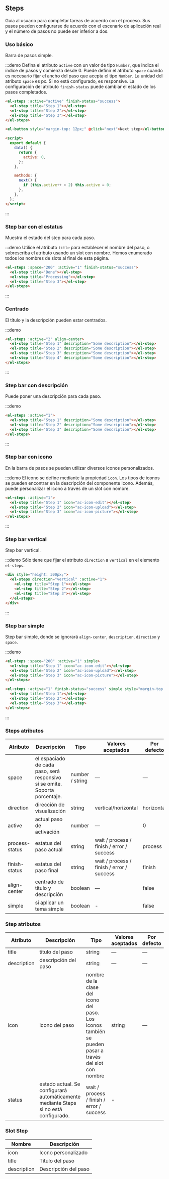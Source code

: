 ## Steps

Guía al usuario para completar tareas de acuerdo con el proceso. Sus pasos pueden configurarse de acuerdo con el escenario de aplicación real y el número de pasos no puede ser inferior a dos.

### Uso básico

Barra de pasos simple.

:::demo Defina el atributo `active` con un valor de tipo `Number`, que indica el índice de pasos y comienza desde 0. Puede definir el atributo `space` cuando es necesario fijar el ancho del paso que acepta el tipo `Number`. La unidad del atributo `space` es px. Si no está configurado, es responsive. La configuración del atributo `finish-status` puede cambiar el estado de los pasos completados.

```html
<el-steps :active="active" finish-status="success">
  <el-step title="Step 1"></el-step>
  <el-step title="Step 2"></el-step>
  <el-step title="Step 3"></el-step>
</el-steps>

<el-button style="margin-top: 12px;" @click="next">Next step</el-button>

<script>
  export default {
    data() {
      return {
        active: 0,
      };
    },

    methods: {
      next() {
        if (this.active++ > 2) this.active = 0;
      },
    },
  };
</script>
```

:::

### Step bar con el estatus

Muestra el estado del step para cada paso.

:::demo Utilice el atributo `title` para establecer el nombre del paso, o sobrescriba el atributo usando un slot con nombre. Hemos enumerado todos los nombres de slots al final de esta página.

```html
<el-steps :space="200" :active="1" finish-status="success">
  <el-step title="Done"></el-step>
  <el-step title="Processing"></el-step>
  <el-step title="Step 3"></el-step>
</el-steps>
```

:::

### Centrado

El título y la descripción pueden estar centrados.

:::demo

```html
<el-steps :active="2" align-center>
  <el-step title="Step 1" description="Some description"></el-step>
  <el-step title="Step 2" description="Some description"></el-step>
  <el-step title="Step 3" description="Some description"></el-step>
  <el-step title="Step 4" description="Some description"></el-step>
</el-steps>
```

:::

### Step bar con descripción

Puede poner una descripción para cada paso.

:::demo

```html
<el-steps :active="1">
  <el-step title="Step 1" description="Some description"></el-step>
  <el-step title="Step 2" description="Some description"></el-step>
  <el-step title="Step 3" description="Some description"></el-step>
</el-steps>
```

:::

### Step bar con icono

En la barra de pasos se pueden utilizar diversos iconos personalizados.

:::demo El icono se define mediante la propiedad `icon`. Los tipos de iconos se pueden encontrar en la descripción del componente Icono. Además, puede personalizar el icono a través de un slot con nombre.

```html
<el-steps :active="1">
  <el-step title="Step 1" icon="ac-icon-edit"></el-step>
  <el-step title="Step 2" icon="ac-icon-upload"></el-step>
  <el-step title="Step 3" icon="ac-icon-picture"></el-step>
</el-steps>
```

:::

### Step bar vertical

Step bar vertical.

:::demo Sólo tiene que fijar el atributo `direction` a `vertical` en el elemento `el-steps`.

```html
<div style="height: 300px;">
  <el-steps direction="vertical" :active="1">
    <el-step title="Step 1"></el-step>
    <el-step title="Step 2"></el-step>
    <el-step title="Step 3"></el-step>
  </el-steps>
</div>
```

:::

### Step bar simple

Step bar simple, donde se ignorará `align-center`, `description`, `direction` y `space`.

:::demo

```html
<el-steps :space="200" :active="1" simple>
  <el-step title="Step 1" icon="ac-icon-edit"></el-step>
  <el-step title="Step 2" icon="ac-icon-upload"></el-step>
  <el-step title="Step 3" icon="ac-icon-picture"></el-step>
</el-steps>

<el-steps :active="1" finish-status="success" simple style="margin-top: 20px">
  <el-step title="Step 1"></el-step>
  <el-step title="Step 2"></el-step>
  <el-step title="Step 3"></el-step>
</el-steps>
```

:::

### Steps atributos

| Atributo       | Descripción                                                                 | Tipo            | Valores aceptados                         | Por defecto |
| -------------- | --------------------------------------------------------------------------- | --------------- | ----------------------------------------- | ----------- |
| space          | el espaciado de cada paso, será responsivo si se omite. Soporta porcentaje. | number / string | —                                         | —           |
| direction      | dirección de visualización                                                  | string          | vertical/horizontal                       | horizontal  |
| active         | actual paso de activación                                                   | number          | —                                         | 0           |
| process-status | estatus del paso actual                                                     | string          | wait / process / finish / error / success | process     |
| finish-status  | estatus del paso final                                                      | string          | wait / process / finish / error / success | finish      |
| align-center   | centrado de título y descripción                                            | boolean         | —                                         | false       |
| simple         | si aplicar un tema simple                                                   | boolean         | -                                         | false       |

### Step atributos

| Atributo    | Descripción                                                                          | Tipo                                                                                                   | Valores aceptados | Por defecto |
| ----------- | ------------------------------------------------------------------------------------ | ------------------------------------------------------------------------------------------------------ | ----------------- | ----------- |
| title       | titulo del paso                                                                      | string                                                                                                 | —                 | —           |
| description | descripción del paso                                                                 | string                                                                                                 | —                 | —           |
| icon        | icono del paso                                                                       | nombre de la clase del icono del paso. Los iconos también se pueden pasar a través del slot con nombre | string            | —           |
| status      | estado actual. Se configurará automáticamente mediante Steps si no está configurado. | wait / process / finish / error / success                                                              | -                 |             |

### Slot Step

| Nombre      | Descripción          |
| ----------- | -------------------- |
| icon        | Icono personalizado  |
| title       | Titulo del paso      |
| description | Descripción del paso |
